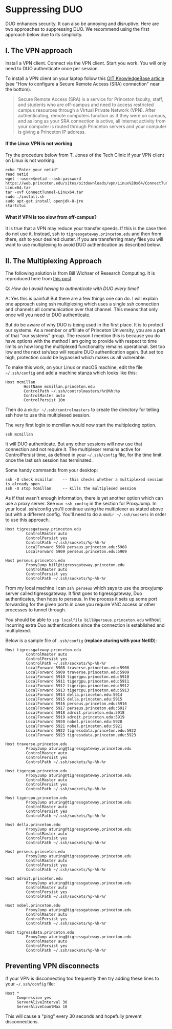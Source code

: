 # Suppressing DUO

DUO enhances security. It can also be annoying and disruptive. Here are two approaches to suppressing DUO. We recommend using the first approach below due to its simplicity.

## I. The VPN approach

Install a VPN client. Connect via the VPN client. Start you work. You will only need to DUO authenticate once per session.

To install a VPN client on your laptop follow this [OIT KnowledgeBase article](https://princeton.service-now.com/snap?id=kb_article&sys_id=ce2a27064f9ca20018ddd48e5210c745) (see "How to configure a Secure Remote Access (SRA) connection" near the bottom).

> Secure Remote Access (SRA) is a service for Princeton faculty, staff, and students who are off-campus and need to access restricted campus resources through a Virtual Private Network (VPN). After authenticating, remote computers function as if they were on campus, and as long as your SRA connection is active, all Internet activity from your computer is routed through Princeton servers and your computer is giving a Princeton IP address.

#### If the Linux VPN is not working

Try the procedure below from T. Jones of the Tech Clinic if your VPN client on Linux is not working:

```
echo "Enter your netid"
read netid
wget --user=$netid --ask-password https://web.princeton.edu/sites/oitdownloads/vpn/Linux%20x64/ConnectTunnel-Linux64.tar
tar -xvf ConnectTunnel-Linux64.tar
sudo ./install.sh
sudo apt-get install openjdk-8-jre
startctui
```

#### What if VPN is too slow from off-campus?

It is true that a VPN may reduce your transfer speeds. If this is the case then do not use it. Instead, ssh to `tigressgateway.princeton.edu` and then from 
there, ssh to your desired cluster. If you are transferring many files you will want to use multiplexing to avoid DUO authentication as described below.

## II. The Multiplexing Approach

The following solution is from Bill Wichser of Research Computing. It is reproduced here from [this post](https://askrc.princeton.edu/question/331/how-do-i-avoid-having-to-authenticate-with-duo-every-time/).

Q: *How do I avoid having to authenticate with DUO every time?*

A: Yes this is painful! But there are a few things one can do. I will explain one approach using ssh multiplexing which uses a single ssh connection and channels all communication over that channel. This means that only once will you need to DUO authenticate.

But do be aware of why DUO is being used in the first place. It is to protect our systems. As a member or affiliate of Princeton University, you are a part of that "our systems" group. The reason I mention this is because you do have options with the method I am going to provide with respect to time limits on how long the multiplexed functionality remains operational. Set too low and the next ssh/scp will require DUO authentication again. But set too high, protection could be bypassed which makes us all vulnerable.

To make this work, on your Linux or macOS machine, edit the file `~/.ssh/config` and add a machine stanza which looks like this:

```
Host mcmillan
        HostName mcmillan.princeton.edu
        ControlPath ~/.ssh/controlmasters/%r@%h:%p
        ControlMaster auto
        ControlPersist 10m
```        

Then do a `mkdir ~/.ssh/controlmasters` to create the directory for telling ssh how to use this multiplexed session.

The very first login to mcmillan would now start the multiplexing option.

```
ssh mcmillan
```

It will DUO authenticate. But any other sessions will now use that connection and not require it. The multiplexer remains active for ControlPersist time, as defined in your `~/.ssh/config` file, for the time limit once the last ssh session has terminated.

Some handy commands from your desktop:

```
ssh -O check mcmillan    -- this checks whether a multiplexed session is already open
ssh -O stop mcmillan     -- kills the multiplexed session
```

As if that wasn't enough information, there is yet another option which can use a proxy server. See `man ssh_config` in the section for ProxyJump. In your local .ssh/config you'll continue using the multiplexer as stated above but with a different config. You'll need to do a `mkdir ~/.ssh/sockets` in order to use this approach.

```
Host tigressgateway.princeton.edu
         ControlMaster auto
         ControlPersist yes
         ControlPath ~/.ssh/sockets/%p-%h-%r
         LocalForward 5908 perseus.princeton.edu:5908
         LocalForward 5909 perseus.princeton.edu:5909

Host perseus.princeton.edu
         ProxyJump bill@tigressgateway.princeton.edu
         ControlMaster auto
         ControlPersist yes
         ControlPath ~/.ssh/sockets/%p-%h-%r
```

From my local machine I can `ssh perseus` which says to use the proxyjump server called tigressgateway. It first goes to tigressgateway, Duo authenticates, then hops to perseus. In the process it sets up some port forwarding for the given ports in case you require VNC access or other processes to tunnel through.

You should be able to `scp localfile bill@perseus.princeton.edu` without incurring extra Duo authentications since the connection is established and multiplexed.

Below is a sample file of `.ssh/config` (**replace aturing with your NetID**):

```
Host tigressgateway.princeton.edu
         ControlMaster auto
         ControlPersist yes
         ControlPath ~/.ssh/sockets/%p-%h-%r
         LocalForward 5908 traverse.princeton.edu:5908
         LocalForward 5909 traverse.princeton.edu:5909
         LocalForward 5910 tigergpu.princeton.edu:5910
         LocalForward 5911 tigergpu.princeton.edu:5911
         LocalForward 5912 tigercpu.princeton.edu:5912
         LocalForward 5913 tigercpu.princeton.edu:5913
         LocalForward 5914 della.princeton.edu:5914
         LocalForward 5915 della.princeton.edu:5915
         LocalForward 5916 perseus.princeton.edu:5916
         LocalForward 5917 perseus.princeton.edu:5917
         LocalForward 5918 adroit.princeton.edu:5918
         LocalForward 5919 adroit.princeton.edu:5919
         LocalForward 5920 nobel.princeton.edu:5920
         LocalForward 5921 nobel.princeton.edu:5921
         LocalForward 5922 tigressdata.princeton.edu:5922
         LocalForward 5923 tigressdata.princeton.edu:5923

Host traverse.princeton.edu
         ProxyJump aturing@tigressgateway.princeton.edu
         ControlMaster auto
         ControlPersist yes
         ControlPath ~/.ssh/sockets/%p-%h-%r

Host tigergpu.princeton.edu
         ProxyJump aturing@tigressgateway.princeton.edu
         ControlMaster auto
         ControlPersist yes
         ControlPath ~/.ssh/sockets/%p-%h-%r

Host tigercpu.princeton.edu
         ProxyJump aturing@tigressgateway.princeton.edu
         ControlMaster auto
         ControlPersist yes
         ControlPath ~/.ssh/sockets/%p-%h-%r

Host della.princeton.edu
         ProxyJump aturing@tigressgateway.princeton.edu
         ControlMaster auto
         ControlPersist yes
         ControlPath ~/.ssh/sockets/%p-%h-%r

Host perseus.princeton.edu
         ProxyJump aturing@tigressgateway.princeton.edu
         ControlMaster auto
         ControlPersist yes
         ControlPath ~/.ssh/sockets/%p-%h-%r

Host adroit.princeton.edu
         ProxyJump aturing@tigressgateway.princeton.edu
         ControlMaster auto
         ControlPersist yes
         ControlPath ~/.ssh/sockets/%p-%h-%r

Host nobel.princeton.edu
         ProxyJump aturing@tigressgateway.princeton.edu
         ControlMaster auto
         ControlPersist yes
         ControlPath ~/.ssh/sockets/%p-%h-%r

Host tigressdata.princeton.edu
         ProxyJump aturing@tigressgateway.princeton.edu
         ControlMaster auto
         ControlPersist yes
         ControlPath ~/.ssh/sockets/%p-%h-%r
```

## Preventing VPN disconnects

If your VPN is disconnecting too frequently then try adding these lines to your `~/.ssh/config` file:

```
Host *
     Compression yes
     ServerAliveInterval 30
     ServerAliveCountMax 10
```

This will cause a "ping" every 30 seconds and hopefully prevent disconnections.
